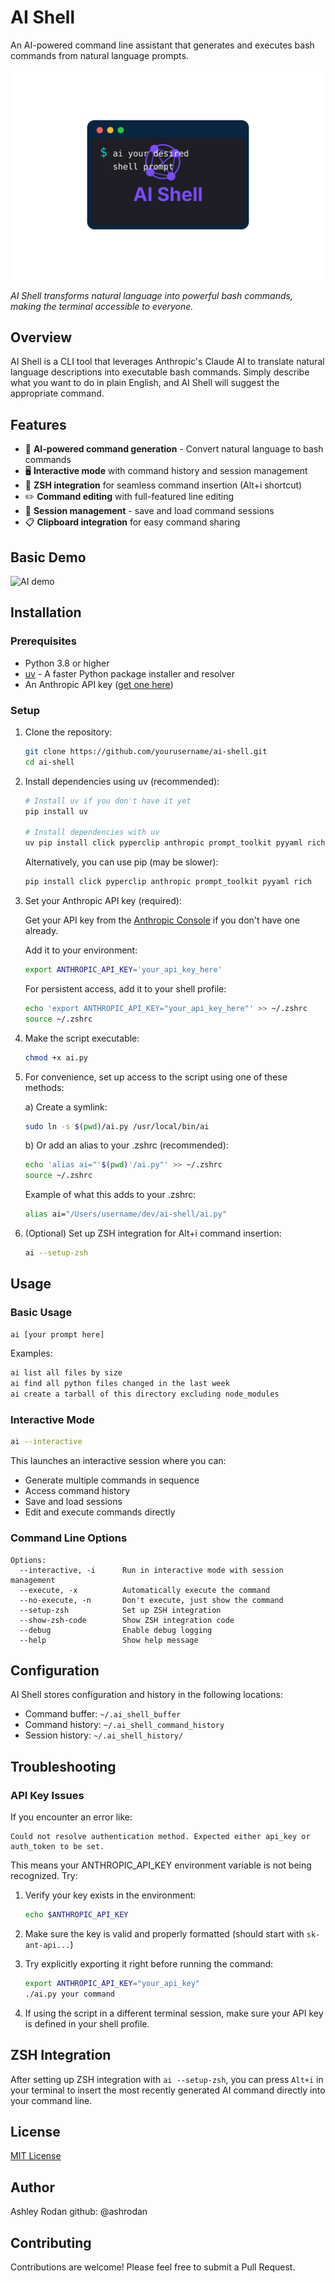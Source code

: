# AI Shell

An AI-powered command line assistant that generates and executes bash commands from natural language prompts.

![AI Shell Logo](images/ai-shell-logo.svg)

*AI Shell transforms natural language into powerful bash commands, making the terminal accessible to everyone.*

## Overview

AI Shell is a CLI tool that leverages Anthropic's Claude AI to translate natural language descriptions into executable bash commands. Simply describe what you want to do in plain English, and AI Shell will suggest the appropriate command.

## Features

- 🧠 **AI-powered command generation** - Convert natural language to bash commands
- 🖥️ **Interactive mode** with command history and session management
- 🔄 **ZSH integration** for seamless command insertion (Alt+i shortcut)
- ✏️ **Command editing** with full-featured line editing
- 💾 **Session management** - save and load command sessions
- 📋 **Clipboard integration** for easy command sharing

## Basic Demo


![AI demo](images/ai-shell-demo.gif)

## Installation

### Prerequisites

- Python 3.8 or higher
- [uv](https://github.com/astral-sh/uv) - A faster Python package installer and resolver
- An Anthropic API key ([get one here](https://console.anthropic.com/settings/keys))

### Setup

1. Clone the repository:
   ```bash
   git clone https://github.com/yourusername/ai-shell.git
   cd ai-shell
   ```

2. Install dependencies using uv (recommended):
   ```bash
   # Install uv if you don't have it yet
   pip install uv
   
   # Install dependencies with uv
   uv pip install click pyperclip anthropic prompt_toolkit pyyaml rich
   ```
   
   Alternatively, you can use pip (may be slower):
   ```bash
   pip install click pyperclip anthropic prompt_toolkit pyyaml rich
   ```

3. Set your Anthropic API key (required):
   
   Get your API key from the [Anthropic Console](https://console.anthropic.com/settings/keys) if you don't have one already.
   
   Add it to your environment:
   ```bash
   export ANTHROPIC_API_KEY='your_api_key_here'
   ```
   
   For persistent access, add it to your shell profile:
   ```bash
   echo 'export ANTHROPIC_API_KEY="your_api_key_here"' >> ~/.zshrc
   source ~/.zshrc
   ```

4. Make the script executable:
   ```bash
   chmod +x ai.py
   ```

5. For convenience, set up access to the script using one of these methods:

   a) Create a symlink:
   ```bash
   sudo ln -s $(pwd)/ai.py /usr/local/bin/ai
   ```
   
   b) Or add an alias to your .zshrc (recommended):
   ```bash
   echo 'alias ai="'$(pwd)'/ai.py"' >> ~/.zshrc
   source ~/.zshrc
   ```
   
   Example of what this adds to your .zshrc:
   ```bash
   alias ai="/Users/username/dev/ai-shell/ai.py"
   ```

6. (Optional) Set up ZSH integration for Alt+i command insertion:
   ```bash
   ai --setup-zsh
   ```

## Usage

### Basic Usage

```bash
ai [your prompt here]
```

Examples:
```bash
ai list all files by size
ai find all python files changed in the last week
ai create a tarball of this directory excluding node_modules
```

### Interactive Mode

```bash
ai --interactive
```

This launches an interactive session where you can:
- Generate multiple commands in sequence
- Access command history
- Save and load sessions
- Edit and execute commands directly

### Command Line Options

```
Options:
  --interactive, -i      Run in interactive mode with session management
  --execute, -x          Automatically execute the command
  --no-execute, -n       Don't execute, just show the command
  --setup-zsh            Set up ZSH integration
  --show-zsh-code        Show ZSH integration code
  --debug                Enable debug logging
  --help                 Show help message
```

## Configuration

AI Shell stores configuration and history in the following locations:

- Command buffer: `~/.ai_shell_buffer`
- Command history: `~/.ai_shell_command_history`
- Session history: `~/.ai_shell_history/`

## Troubleshooting

### API Key Issues

If you encounter an error like:

```
Could not resolve authentication method. Expected either api_key or auth_token to be set.
```

This means your ANTHROPIC_API_KEY environment variable is not being recognized. Try:

1. Verify your key exists in the environment:
   ```bash
   echo $ANTHROPIC_API_KEY
   ```

2. Make sure the key is valid and properly formatted (should start with `sk-ant-api...`)

3. Try explicitly exporting it right before running the command:
   ```bash
   export ANTHROPIC_API_KEY="your_api_key"
   ./ai.py your command
   ```

4. If using the script in a different terminal session, make sure your API key is defined in your shell profile.

## ZSH Integration

After setting up ZSH integration with `ai --setup-zsh`, you can press `Alt+i` in your terminal to insert the most recently generated AI command directly into your command line.

## License

[MIT License](LICENSE)

## Author

Ashley Rodan 
github: @ashrodan

## Contributing

Contributions are welcome! Please feel free to submit a Pull Request.
